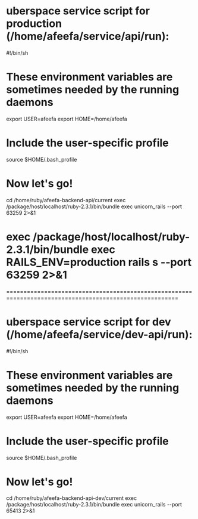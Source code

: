 # uberspace service script for production (/home/afeefa/service/api/run):

#!/bin/sh

# These environment variables are sometimes needed by the running daemons
export USER=afeefa
export HOME=/home/afeefa

# Include the user-specific profile
source $HOME/.bash_profile

# Now let's go!
cd /home/ruby/afeefa-backend-api/current
exec /package/host/localhost/ruby-2.3.1/bin/bundle exec unicorn_rails --port 63259 2>&1
# exec /package/host/localhost/ruby-2.3.1/bin/bundle exec RAILS_ENV=production rails s --port 63259 2>&1

========================================================================================================

# uberspace service script for dev (/home/afeefa/service/dev-api/run):

#!/bin/sh

# These environment variables are sometimes needed by the running daemons
export USER=afeefa
export HOME=/home/afeefa

# Include the user-specific profile
source $HOME/.bash_profile

# Now let's go!
cd /home/ruby/afeefa-backend-api-dev/current
exec /package/host/localhost/ruby-2.3.1/bin/bundle exec unicorn_rails --port 65413 2>&1
